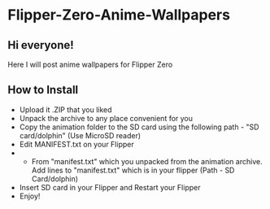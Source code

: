 # Flipper-Zero-Anime-Wallpapers
## Hi everyone!

Here I will post anime wallpapers for Flipper Zero

## How to Install

- Upload it .ZIP that you liked
- Unpack the archive to any place convenient for you
- Copy the animation folder to the SD card using the following path - "SD card/dolphin" (Use MicroSD reader)
- Edit MANIFEST.txt on your Flipper
- - From "manifest.txt" which you unpacked from the animation archive. Add lines to "manifest.txt"  which is in your flipper (Path - SD Card/dolphin)
- Insert SD card in your Flipper and Restart your Flipper 
- Enjoy!
